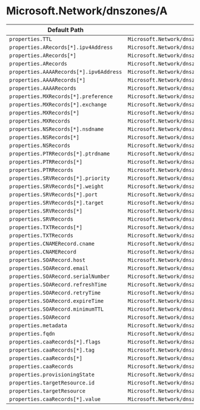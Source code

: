 # Microsoft.Network/dnszones/A

| Default Path | Alias |
|---|---|
| `properties.TTL` | `Microsoft.Network/dnszones/A/TTL` |
| `properties.ARecords[*].ipv4Address` | `Microsoft.Network/dnszones/A/ARecords[*].ipv4Address` |
| `properties.ARecords[*]` | `Microsoft.Network/dnszones/A/ARecords[*]` |
| `properties.ARecords` | `Microsoft.Network/dnszones/A/ARecords` |
| `properties.AAAARecords[*].ipv6Address` | `Microsoft.Network/dnszones/A/AAAARecords[*].ipv6Address` |
| `properties.AAAARecords[*]` | `Microsoft.Network/dnszones/A/AAAARecords[*]` |
| `properties.AAAARecords` | `Microsoft.Network/dnszones/A/AAAARecords` |
| `properties.MXRecords[*].preference` | `Microsoft.Network/dnszones/A/MXRecords[*].preference` |
| `properties.MXRecords[*].exchange` | `Microsoft.Network/dnszones/A/MXRecords[*].exchange` |
| `properties.MXRecords[*]` | `Microsoft.Network/dnszones/A/MXRecords[*]` |
| `properties.MXRecords` | `Microsoft.Network/dnszones/A/MXRecords` |
| `properties.NSRecords[*].nsdname` | `Microsoft.Network/dnszones/A/NSRecords[*].nsdname` |
| `properties.NSRecords[*]` | `Microsoft.Network/dnszones/A/NSRecords[*]` |
| `properties.NSRecords` | `Microsoft.Network/dnszones/A/NSRecords` |
| `properties.PTRRecords[*].ptrdname` | `Microsoft.Network/dnszones/A/PTRRecords[*].ptrdname` |
| `properties.PTRRecords[*]` | `Microsoft.Network/dnszones/A/PTRRecords[*]` |
| `properties.PTRRecords` | `Microsoft.Network/dnszones/A/PTRRecords` |
| `properties.SRVRecords[*].priority` | `Microsoft.Network/dnszones/A/SRVRecords[*].priority` |
| `properties.SRVRecords[*].weight` | `Microsoft.Network/dnszones/A/SRVRecords[*].weight` |
| `properties.SRVRecords[*].port` | `Microsoft.Network/dnszones/A/SRVRecords[*].port` |
| `properties.SRVRecords[*].target` | `Microsoft.Network/dnszones/A/SRVRecords[*].target` |
| `properties.SRVRecords[*]` | `Microsoft.Network/dnszones/A/SRVRecords[*]` |
| `properties.SRVRecords` | `Microsoft.Network/dnszones/A/SRVRecords` |
| `properties.TXTRecords[*]` | `Microsoft.Network/dnszones/A/TXTRecords[*]` |
| `properties.TXTRecords` | `Microsoft.Network/dnszones/A/TXTRecords` |
| `properties.CNAMERecord.cname` | `Microsoft.Network/dnszones/A/CNAMERecord.cname` |
| `properties.CNAMERecord` | `Microsoft.Network/dnszones/A/CNAMERecord` |
| `properties.SOARecord.host` | `Microsoft.Network/dnszones/A/SOARecord.host` |
| `properties.SOARecord.email` | `Microsoft.Network/dnszones/A/SOARecord.email` |
| `properties.SOARecord.serialNumber` | `Microsoft.Network/dnszones/A/SOARecord.serialNumber` |
| `properties.SOARecord.refreshTime` | `Microsoft.Network/dnszones/A/SOARecord.refreshTime` |
| `properties.SOARecord.retryTime` | `Microsoft.Network/dnszones/A/SOARecord.retryTime` |
| `properties.SOARecord.expireTime` | `Microsoft.Network/dnszones/A/SOARecord.expireTime` |
| `properties.SOARecord.minimumTTL` | `Microsoft.Network/dnszones/A/SOARecord.minimumTTL` |
| `properties.SOARecord` | `Microsoft.Network/dnszones/A/SOARecord` |
| `properties.metadata` | `Microsoft.Network/dnszones/A/metadata` |
| `properties.fqdn` | `Microsoft.Network/dnszones/A/fqdn` |
| `properties.caaRecords[*].flags` | `Microsoft.Network/dnszones/A/caaRecords[*].flags` |
| `properties.caaRecords[*].tag` | `Microsoft.Network/dnszones/A/caaRecords[*].tag` |
| `properties.caaRecords[*]` | `Microsoft.Network/dnszones/A/caaRecords[*]` |
| `properties.caaRecords` | `Microsoft.Network/dnszones/A/caaRecords` |
| `properties.provisioningState` | `Microsoft.Network/dnszones/A/provisioningState` |
| `properties.targetResource.id` | `Microsoft.Network/dnszones/A/targetResource.id` |
| `properties.targetResource` | `Microsoft.Network/dnszones/A/targetResource` |
| `properties.caaRecords[*].value` | `Microsoft.Network/dnszones/A/caaRecords[*].value` |

